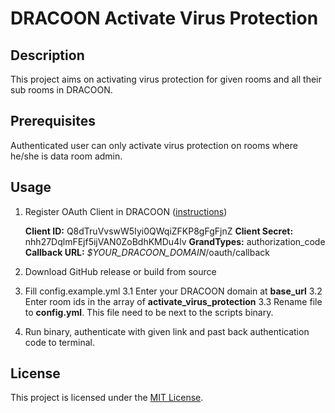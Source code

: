 # DRACOON Activate Virus Protection

## Description

This project aims on activating virus protection for given rooms and all their sub rooms in DRACOON.

## Prerequisites

Authenticated user can only activate virus protection on rooms where he/she is data room admin.

## Usage

1. Register OAuth Client in DRACOON ([instructions](https://cloud.support.dracoon.com/hc/en-us/articles/360018137839-Settings-Apps-incl-OAuth-app-registration))

   <strong>Client ID:</strong> Q8dTruVvswW5Iyi0QWqiZFKP8gFgFjnZ
   <strong>Client Secret:</strong> nhh27DqlmFEjf5ijVAN0ZoBdhKMDu4lv
   <strong>GrandTypes:</strong> authorization_code
   <strong>Callback URL:</strong> <em>$YOUR_DRACOON_DOMAIN</em>/oauth/callback

2. Download GitHub release or build from source
3. Fill config.example.yml
   3.1 Enter your DRACOON domain at <strong>base_url</strong>
   3.2 Enter room ids in the array of <strong>activate_virus_protection</strong>
   3.3 Rename file to <strong>config.yml</strong>. This file need to be next to the scripts binary.
4. Run binary, authenticate with given link and past back authentication code to terminal.

## License

This project is licensed under the [MIT License](https://opensource.org/licenses/MIT).
